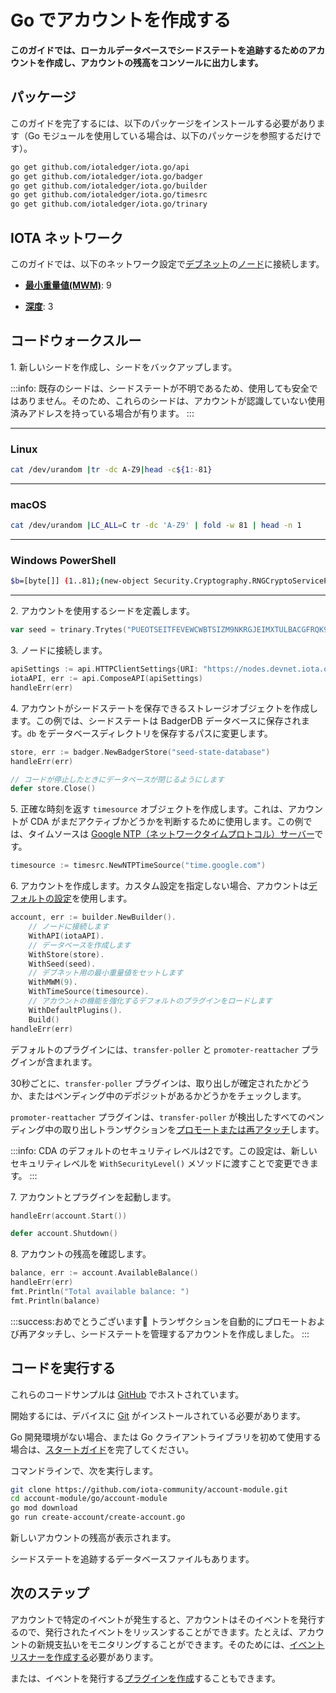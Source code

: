# Go でアカウントを作成する
<!-- # Create an account in Go -->

**このガイドでは、ローカルデータベースでシードステートを追跡するためのアカウントを作成し、アカウントの残高をコンソールに出力します。**
<!-- **In this guide, you create an account to keep track of your seed state in a local database and print your account's balance to the console.** -->

## パッケージ
<!-- ## Packages -->

このガイドを完了するには、以下のパッケージをインストールする必要があります（Go モジュールを使用している場合は、以下のパッケージを参照するだけです）。
<!-- To complete this guide, you need to install the following packages (if you're using Go modules, you just need to reference them): -->

```bash
go get github.com/iotaledger/iota.go/api
go get github.com/iotaledger/iota.go/badger
go get github.com/iotaledger/iota.go/builder
go get github.com/iotaledger/iota.go/timesrc
go get github.com/iotaledger/iota.go/trinary
```

## IOTA ネットワーク
<!-- ## IOTA network -->

このガイドでは、以下のネットワーク設定で[デブネット](root://getting-started/0.1/network/iota-networks.md#devnet)の[ノード](root://getting-started/0.1/network/nodes.md)に接続します。
<!-- In this guide, we connect to a node on the [Devnet](root://getting-started/0.1/network/iota-networks.md#devnet) with the following network settings: -->

- **[最小重量値(MWM)](root://getting-started/0.1/network/minimum-weight-magnitude.md)**: 9
<!-- - **[Minimum weight magnitude](root://getting-started/0.1/network/minimum-weight-magnitude.md)**: 9 -->

- **[深度](root://getting-started/0.1/transactions/depth.md)**: 3
<!-- - **[Depth](root://getting-started/0.1/transactions/depth.md)**: 3 -->

## コードウォークスルー
<!-- ## Code walkthrough -->

1\. 新しいシードを作成し、シードをバックアップします。
<!-- 1\. Create a new seed and back it up -->

:::info:
既存のシードは、シードステートが不明であるため、使用しても安全ではありません。そのため、これらのシードは、アカウントが認識していない使用済みアドレスを持っている場合が有ります。
:::
<!-- :::info: -->
<!-- Existing seeds are not safe to use because their state is unknown. As such, these seeds may have spent addresses that the account is not aware of. -->
<!-- ::: -->

--------------------
### Linux
```bash
cat /dev/urandom |tr -dc A-Z9|head -c${1:-81}
```
---
### macOS
```bash
cat /dev/urandom |LC_ALL=C tr -dc 'A-Z9' | fold -w 81 | head -n 1
```
---
### Windows PowerShell
```bash
$b=[byte[]] (1..81);(new-object Security.Cryptography.RNGCryptoServiceProvider).GetBytes($b);-join($b|%{[char[]] (65..90+57..57)[$_%27]})
```
--------------------

2\. アカウントを使用するシードを定義します。
<!-- 2\. Define the seed that your account will use -->

```go
var seed = trinary.Trytes("PUEOTSEITFEVEWCWBTSIZM9NKRGJEIMXTULBACGFRQK9IMGICLBKW9TTEVSDQMGWKBXPVCBMMCXWMNPDX")
```

3\. ノードに接続します。
<!-- 3\. Connect to a node -->

```go
apiSettings := api.HTTPClientSettings{URI: "https://nodes.devnet.iota.org:443"}
iotaAPI, err := api.ComposeAPI(apiSettings)
handleErr(err)
```

4\. アカウントがシードステートを保存できるストレージオブジェクトを作成します。この例では、シードステートは BadgerDB データベースに保存されます。`db` をデータベースディレクトリを保存するパスに変更します。
<!-- 4\. Create a storage object to which the account can save the seed state. In this example, the seed state is stored in a BadgerDB database. Change `db` to the path where you want to save the database directory. -->

```go
store, err := badger.NewBadgerStore("seed-state-database")
handleErr(err)

// コードが停止したときにデータベースが閉じるようにします
defer store.Close()
```

5\. 正確な時刻を返す `timesource` オブジェクトを作成します。これは、アカウントが CDA がまだアクティブかどうかを判断するために使用します。この例では、タイムソースは [Google NTP（ネットワークタイムプロトコル）サーバー](https://developers.google.com/time/faq)です。
<!-- 5\. Create a `timesource` object that returns an accurate time, which the account will use to decide if your CDAs are still active. In this example, the time source is a [Google NTP (network time protocol) server](https://developers.google.com/time/faq). -->

```go
timesource := timesrc.NewNTPTimeSource("time.google.com")
```

6\. アカウントを作成します。カスタム設定を指定しない場合、アカウントは[デフォルトの設定](https://github.com/iotaledger/iota.go/blob/master/.docs/iota.go/reference/account_default_settings.md)を使用します。
<!-- 6\. Build your account. If you don't specify any custom settings, the account uses the [defaults](https://github.com/iotaledger/iota.go/blob/master/.docs/iota.go/reference/account_default_settings.md). -->

```go
account, err := builder.NewBuilder().
    // ノードに接続します
    WithAPI(iotaAPI).
    // データベースを作成します
    WithStore(store).
    WithSeed(seed).
    // デブネット用の最小重量値をセットします
    WithMWM(9).
    WithTimeSource(timesource).
    // アカウントの機能を強化するデフォルトのプラグインをロードします
    WithDefaultPlugins().
    Build()
handleErr(err)
```

デフォルトのプラグインには、`transfer-poller` と `promoter-reattacher` プラグインが含まれます。
<!-- The default plugins include the `transfer-poller` and the `promoter-reattacher` plugins. -->

30秒ごとに、`transfer-poller` プラグインは、取り出しが確定されたかどうか、またはペンディング中のデポジットがあるかどうかをチェックします。
<!-- Every 30 seconds, the `transfer-poller` plugin checks whether withdrawals have been confirmed or whether any deposits are pending. -->

`promoter-reattacher` プラグインは、`transfer-poller` が検出したすべてのペンディング中の取り出しトランザクションを[プロモートまたは再アタッチ](root://getting-started/0.1/transactions/reattach-rebroadcast-promote.md)します。
<!-- The `promoter-reattacher` plugin [promotes or reattaches](root://getting-started/0.1/transactions/reattach-rebroadcast-promote.md) any pending withdrawal transactions that the `transfer-poller` finds. -->

:::info:
CDA のデフォルトのセキュリティレベルは2です。この設定は、新しいセキュリティレベルを `WithSecurityLevel()` メソッドに渡すことで変更できます。
:::
<!-- :::info: -->
<!-- The default security level for CDAs is 2. You can change this setting by passing a new security level to the `WithSecurityLevel()` method. -->
<!-- ::: -->

7\. アカウントとプラグインを起動します。
<!-- 7\. Start the account and the plugins -->

```go
handleErr(account.Start())

defer account.Shutdown()
```

8\. アカウントの残高を確認します。
<!-- 8\. Check your account's balance -->

```go
balance, err := account.AvailableBalance()
handleErr(err)
fmt.Println("Total available balance: ")
fmt.Println(balance)
```

:::success:おめでとうございます:tada:
トランザクションを自動的にプロモートおよび再アタッチし、シードステートを管理するアカウントを作成しました。
:::
<!-- :::success:Congratulations! :tada: -->
<!-- You've created an account that will automatically promote and reattach transactions as well as manage the state of your seed. -->
<!-- ::: -->

## コードを実行する
<!-- ## Run the code -->

これらのコードサンプルは [GitHub](https://github.com/iota-community/account-module) でホストされています。
<!-- These code samples are hosted on [GitHub](https://github.com/iota-community/account-module). -->

開始するには、デバイスに [Git](https://git-scm.com/book/en/v2/Getting-Started-Installing-Git) がインストールされている必要があります。
<!-- To get started you need [Git](https://git-scm.com/book/en/v2/Getting-Started-Installing-Git) installed on your device. -->

Go 開発環境がない場合、または Go クライアントライブラリを初めて使用する場合は、[スタートガイド](../../getting-started/go-quickstart.md)を完了してください。
<!-- If you don't have a Go development environment, or if this is your first time using the Go client library, complete our [getting started guide](../../getting-started/go-quickstart.md). -->

コマンドラインで、次を実行します。
<!-- In the command-line, do the following: -->

```bash
git clone https://github.com/iota-community/account-module.git
cd account-module/go/account-module
go mod download
go run create-account/create-account.go
```
新しいアカウントの残高が表示されます。
<!-- You should see the balance of your new account. -->

シードステートを追跡するデータベースファイルもあります。
<!-- You'll also have a database file that keeps track of your seed state. -->

## 次のステップ
<!-- ## Next steps -->

アカウントで特定のイベントが発生すると、アカウントはそのイベントを発行するので、発行されたイベントをリッスンすることができます。たとえば、アカウントの新規支払いをモニタリングすることができます。そのためには、[イベントリスナーを作成する](../go/listen-to-events.md)必要があります。
<!-- After certain events happen in your account, it emits them, and allows you to listen for them. For example, you may want to monitor your account for new payments. To do so, you need to [create an event listener](../go/listen-to-events.md). -->

または、イベントを発行する[プラグインを作成](../go/create-plugin.md)することもできます。
<!-- Or, you can [create a plugin](../go/create-plugin.md) that also emits events. -->
